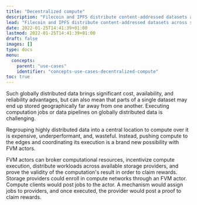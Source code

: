 ```yaml
---
title: "Decentralized compute"
description: "Filecoin and IPFS distribute content-addressed datasets across storage providers around the world to increase data redundancy and resiliency."
lead: "Filecoin and IPFS distribute content-addressed datasets across storage providers around the world to increase data redundancy and resiliency."
date: 2022-01-25T14:41:39+01:00
lastmod: 2022-01-25T14:41:39+01:00
draft: false
images: []
type: docs
menu:
  concepts:
    parent: "use-cases"
    identifier: "concepts-use-cases-decentralized-compute"
toc: true
---
```


Such globally distributed data brings significant cost, availability, and reliability advantages, but can also mean that parts of a single dataset may end up stored geographically far away from one another. Executing computation jobs or data pipelines on globally distributed data is challenging.

Regrouping highly distributed data into a central location to compute over it is expensive, underperformant, and, wasteful. Instead, pushing compute to the edges and coordinating its execution is a brand new possibility with FVM actors.

FVM actors can broker computational resources, incentivize compute execution, distribute workloads across available storage providers, and prove the validity of the computation's result in order to claim rewards. Storage providers could enroll in compute networks through an FVM actor. Compute clients would post jobs to the actor. A mechanism would assign jobs to providers, and once executed, the provider would post a proof to claim rewards.
